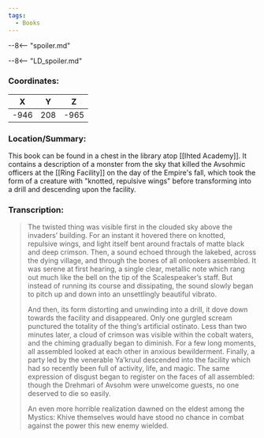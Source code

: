 ```yaml
---
tags:
  - Books
---
```


--8<-- "spoiler.md"

--8<-- "LD_spoiler.md"

### Coordinates:
| **X** | **Y**| **Z** |
|:-----:|:----:|:-----:|
|-946  |208   |-965  |

### Location/Summary:
This book can be found in a chest in the library atop [[Ihted Academy]]. It contains a description of a monster from the sky that killed the Avsohmic officers at the [[Ring Facility]] on the day of the Empire's fall, which took the form of a creature with "knotted, repulsive wings" before transforming into a drill and descending upon the facility.

### Transcription:
> The twisted thing was visible first in the clouded sky above the invaders’ building. For an instant it hovered there on knotted, repulsive wings, and light itself bent around fractals of matte black and deep crimson. Then, a sound echoed through the lakebed, across the dying village, and through the bones of all onlookers assembled. It was serene at first hearing, a single clear, metallic note which rang out much like the bell on the tip of the Scalespeaker’s staff. But instead of running its course and dissipating, the sound slowly began to pitch up and down into an unsettlingly beautiful vibrato.
>
> And then, its form distorting and unwinding into a drill, it dove down towards the facility and disappeared. Only one gurgled scream punctured the totality of the thing’s artificial ostinato. Less than two minutes later, a cloud of crimson was visible within the cobalt waters, and the chiming gradually began to diminish. For a few long moments, all assembled looked at each other in anxious bewilderment. Finally, a party led by the venerable Ya’kruul descended into the facility which had so recently been full of activity, life, and magic. The same expression of disgust began to register on the faces of all assembled: though the Drehmari of Avsohm were unwelcome guests, no one deserved to die so easily.
>
> An even more horrible realization dawned on the eldest among the Mystics: Khive themselves would have stood no chance in combat against the power this new enemy wielded.

